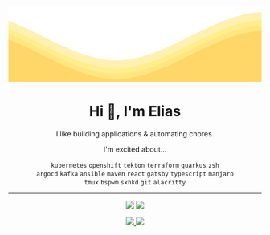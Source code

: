 <img src="https://raw.githubusercontent.com/eliasnorrby/eliasnorrby/master/waves.svg" width="100%" height="150">

<h1 align="center">Hi 👋, I'm Elias</h1>

<p align="center">I like building applications & automating chores.</p>

<p align="center">I'm excited about...</p>

<p align="center">
  <code>kubernetes</code>
  <code>openshift</code>
  <code>tekton</code>
  <code>terraform</code>
  <code>quarkus</code>
  <code>zsh</code>
  <br>
  <code>argocd</code>
  <code>kafka</code>
  <code>ansible</code>
  <code>maven</code>
  <code>react</code>
  <code>gatsby</code>
  <code>typescript</code>
  <code>manjaro</code>
  <br>
  <code>tmux</code>
  <code>bspwm</code>
  <code>sxhkd</code>
  <code>git</code>
  <code>alacritty</code>
</p>

---

<p align="center">
  <img src="https://github-readme-stats.vercel.app/api?username=eliasnorrby&show_icons=true&count_private=true&theme=slateorange&hide_border=true" width=400>
  <img src="https://github-readme-streak-stats.herokuapp.com?user=eliasnorrby&theme=slateorange&hide_border=true" width=400>
</p>


<p align="center">
  <a href="https://github.com/eliasnorrby/dotfiles">
    <img src="https://github-readme-stats.vercel.app/api/pin/?username=eliasnorrby&repo=dotfiles&theme=slateorange&hide_border=true" width=350>
  </a>
  <a href="https://github.com/eliasnorrby/notes">
    <img src="https://github-readme-stats.vercel.app/api/pin/?username=eliasnorrby&repo=notes&theme=slateorange&hide_border=true" width=350>
  </a>
</p>

<!---
<p align="center">
  <img src="https://github-readme-stats.vercel.app/api/top-langs/?username=eliasnorrby&theme=slateorange&layout=compact" width = 400>
</p>
--->

